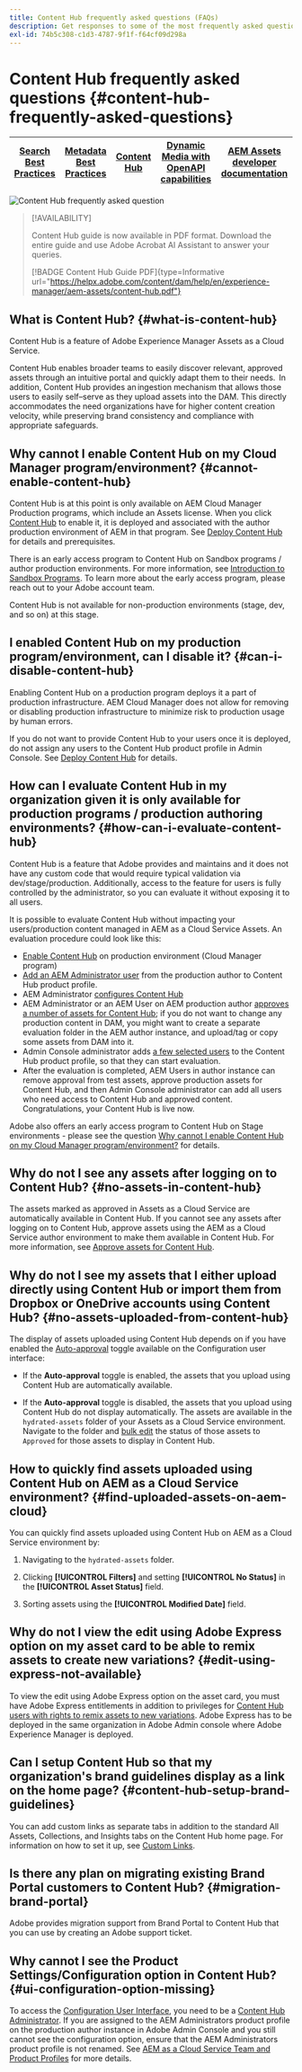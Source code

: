 ```yaml
---
title: Content Hub frequently asked questions (FAQs)
description: Get responses to some of the most frequently asked questions (FAQs) for Content Hub.
exl-id: 74b5c308-c1d3-4787-9f1f-f64cf09d298a
---
```

# Content Hub frequently asked questions {#content-hub-frequently-asked-questions}

| [Search Best Practices](/help/assets/search-best-practices.md) |[Metadata Best Practices](/help/assets/metadata-best-practices.md)|[Content Hub](/help/assets/product-overview.md)|[Dynamic Media with OpenAPI capabilities](/help/assets/dynamic-media-open-apis-overview.md)|[AEM Assets developer documentation](https://developer.adobe.com/experience-cloud/experience-manager-apis/)|
| ------------- | --------------------------- |---------|----|-----|

![Content Hub frequently asked question](assets/content-hub-faqs.png)

>[!AVAILABILITY]
>
>Content Hub guide is now available in PDF format. Download the entire guide and use Adobe Acrobat AI Assistant to answer your queries. 
>
>[!BADGE Content Hub Guide PDF]{type=Informative url="https://helpx.adobe.com/content/dam/help/en/experience-manager/aem-assets/content-hub.pdf"}

## What is Content Hub? {#what-is-content-hub} 

Content Hub is a feature of Adobe Experience Manager Assets as a Cloud Service. 

Content Hub enables broader teams to easily discover relevant, approved assets through an intuitive portal and quickly adapt them to their needs.  In addition, Content Hub provides an ingestion mechanism that allows those users to easily self–serve as they upload assets into the DAM. This directly accommodates the need organizations have for higher content creation velocity, while preserving brand consistency and compliance with appropriate safeguards.

## Why cannot I enable Content Hub on my Cloud Manager program/environment? {#cannot-enable-content-hub}

Content Hub is at this point is only available on AEM Cloud Manager Production programs, which include an Assets license. When you click [Content Hub](/help/assets/deploy-content-hub.md#enable-content-hub) to enable it, it is deployed and associated with the author production environment of AEM in that program. See [Deploy Content Hub](/help/assets/deploy-content-hub.md) for details and prerequisites.

There is an early access program to Content Hub on Sandbox programs / author production environments. For more information, see [Introduction to Sandbox Programs](/help/implementing/cloud-manager/getting-access-to-aem-in-cloud/introduction-sandbox-programs.md). To learn more about the early access program, please reach out to your Adobe account team. 

Content Hub is not available for non-production environments (stage, dev, and so on) at this stage.

## I enabled Content Hub on my production program/environment, can I disable it? {#can-i-disable-content-hub}

Enabling Content Hub on a production program deploys it a part of production infrastructure. AEM Cloud Manager does not allow for removing or disabling production infrastructure to minimize risk to production usage by human errors. 

If you do not want to provide Content Hub to your users once it is deployed, do not assign any users to the Content Hub product profile in Admin Console. See [Deploy Content Hub](/help/assets/deploy-content-hub.md#content-hub-instance-product-profile) for details.

## How can I evaluate Content Hub in my organization given it is only available for production programs / production authoring environments? {#how-can-i-evaluate-content-hub}

Content Hub is a feature that Adobe provides and maintains and it does not have any custom code that would require typical validation via dev/stage/production. Additionally, access to the feature for users is fully controlled by the administrator, so you can evaluate it without exposing it to all users. 

It is possible to evaluate Content Hub without impacting your users/production content managed in AEM as a Cloud Service Assets. An evaluation procedure could look like this:

* [Enable Content Hub](/help/assets/deploy-content-hub.md#enable-content-hub) on production environment (Cloud Manager program)
* [Add an AEM Administrator user](/help/assets/deploy-content-hub.md#onboard-content-hub-administrator) from the production author to Content Hub product profile.
* AEM Administrator [configures Content Hub](/help/assets/configure-content-hub-ui-options.md)
* AEM Administrator or an AEM User on AEM production author [approves a number of assets for Content Hub](/help/assets/approve-assets-content-hub.md); if you do not want to change any production content in DAM, you might want to create a separate evaluation folder in the AEM author instance, and upload/tag or copy some assets from DAM into it.
* Admin Console administrator adds [a few selected users](/help/assets/deploy-content-hub.md#onboard-content-hub-users) to the Content Hub product profile, so that they can start evaluation.
* After the evaluation is completed, AEM Users in author instance can remove approval from test assets, approve production assets for Content Hub, and then Admin Console administrator can add all users who need access to Content Hub and approved content. Congratulations, your Content Hub is live now.

Adobe also offers an early access program to Content Hub on Stage environments - please see the question [Why cannot I enable Content Hub on my Cloud Manager program/environment?](#cannot-enable-content-hub) for details.

## Why do not I see any assets after logging on to Content Hub? {#no-assets-in-content-hub}

The assets marked as approved in Assets as a Cloud Service are automatically available in Content Hub. If you cannot see any assets after logging on to Content Hub, approve assets using the AEM as a Cloud Service author environment to make them available in Content Hub. For more information, see [Approve assets for Content Hub](/help/assets/approve-assets-content-hub.md).

## Why do not I see my assets that I either upload directly using Content Hub or import them from Dropbox or OneDrive accounts using Content Hub? {#no-assets-uploaded-from-content-hub}

The display of assets uploaded using Content Hub depends on if you have enabled the [Auto-approval](/help/assets/configure-content-hub-ui-options.md#configure-import-options-content-hub) toggle available on the Configuration user interface:

* If the **Auto-approval** toggle is enabled, the assets that you upload using Content Hub are automatically available.

* If the **Auto-approval** toggle is disabled, the assets that you upload using Content Hub do not display automatically. The assets are available in the `hydrated-assets` folder of your Assets as a Cloud Service environment. Navigate to the folder and [bulk edit](/help/assets/approve-assets-content-hub.md) the status of those assets to `Approved` for those assets to display in Content Hub.

## How to quickly find assets uploaded using Content Hub on AEM as a Cloud Service environment? {#find-uploaded-assets-on-aem-cloud}

You can quickly find assets uploaded using Content Hub on AEM as a Cloud Service environment by:

1. Navigating to the `hydrated-assets` folder.

1. Clicking **[!UICONTROL Filters]** and setting **[!UICONTROL No Status]** in the **[!UICONTROL Asset Status]** field.

1. Sorting assets using the **[!UICONTROL Modified Date]** field.

## Why do not I view the edit using Adobe Express option on my asset card to be able to remix assets to create new variations? {#edit-using-express-not-available}

To view the edit using Adobe Express option on the asset card, you must have Adobe Express entitlements in addition to privileges for [Content Hub users with rights to remix assets to new variations](#onboard-content-hub-users-add-assets). Adobe Express has to be deployed in the same organization in Adobe Admin console where Adobe Experience Manager is deployed.

## Can I setup Content Hub so that my organization's brand guidelines display as a link on the home page? {#content-hub-setup-brand-guidelines}

You can add custom links as separate tabs in addition to the standard All Assets, Collections, and Insights tabs on the Content Hub home page. For information on how to set it up, see [Custom Links](/help/assets/configure-content-hub-ui-options.md#configure-custom-links-content-hub). 

## Is there any plan on migrating existing Brand Portal customers to Content Hub? {#migration-brand-portal}

Adobe provides migration support from Brand Portal to Content Hub that you can use by creating an Adobe support ticket.

## Why cannot I see the Product Settings/Configuration option in Content Hub? {#ui-configuration-option-missing}

To access the [Configuration User Interface](/help/assets/configure-content-hub-ui-options.md), you need to be a [Content Hub Administrator](/help/assets/deploy-content-hub.md##onboard-content-hub-administrator). If you are assigned to the AEM Administrators product profile on the production author instance in Adobe Admin Console and you still cannot see the configuration option, ensure that the AEM Administrators product profile is not renamed. See [AEM as a Cloud Service Team and Product Profiles](/help/onboarding/aem-cs-team-product-profiles.md) for more details.
